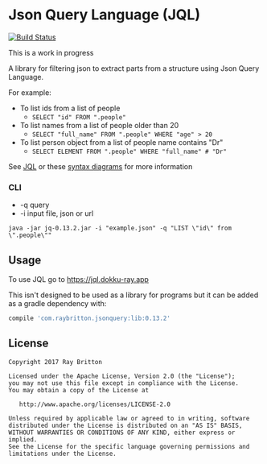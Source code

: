 # Json Query Language (JQL)
[![Build Status](https://travis-ci.org/raybritton/json-query.svg?branch=master)](https://travis-ci.org/raybritton/json-query)

This is a work in progress

A library for filtering json to extract parts from a structure using Json Query Language.

For example:
* To list ids from a list of people
    * `SELECT "id" FROM ".people"`
* To list names from a list of people older than 20
    * `SELECT "full_name" FROM ".people" WHERE "age" > 20`
* To list person object from a list of people name contains "Dr"
    * `SELECT ELEMENT FROM ".people" WHERE "full_name" # "Dr"`
    
See [JQL](https://github.com/raybritton/json-query/blob/master/JQL.md) or these [syntax diagrams](https://jql.dokku-ray.app/docs) for more information

### CLI

* -q query
* -i input file, json or url

`java -jar jq-0.13.2.jar -i "example.json" -q "LIST \"id\" from \".people\""`

## Usage

To use JQL go to https://jql.dokku-ray.app

This isn't designed to be used as a library for programs but it can be added as a gradle dependency with:

```groovy
compile 'com.raybritton.jsonquery:lib:0.13.2'
```

## License

```
Copyright 2017 Ray Britton

Licensed under the Apache License, Version 2.0 (the "License");
you may not use this file except in compliance with the License.
You may obtain a copy of the License at

   http://www.apache.org/licenses/LICENSE-2.0

Unless required by applicable law or agreed to in writing, software
distributed under the License is distributed on an "AS IS" BASIS,
WITHOUT WARRANTIES OR CONDITIONS OF ANY KIND, either express or implied.
See the License for the specific language governing permissions and
limitations under the License.
```
